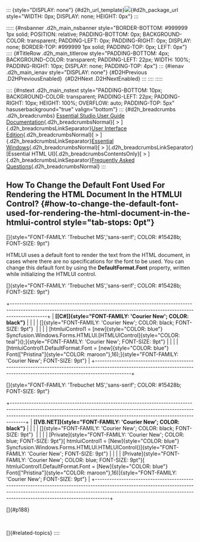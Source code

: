 ::: {style="DISPLAY: none"}
[](ms-xhelp:///?Id=d2h_url_template){#d2h_url_template}![](!package_url!){#d2h_package_url style="WIDTH: 0px; DISPLAY: none; HEIGHT: 0px"}
:::

::::: {#nsbanner .d2h_main_nsbanner style="BORDER-BOTTOM: #999999 1px solid; POSITION: relative; PADDING-BOTTOM: 0px; BACKGROUND-COLOR: transparent; PADDING-LEFT: 0px; PADDING-RIGHT: 0px; DISPLAY: none; BORDER-TOP: #999999 1px solid; PADDING-TOP: 0px; LEFT: 0px"}
:::: {#TitleRow .d2h_main_titlerow style="PADDING-BOTTOM: 4px; BACKGROUND-COLOR: transparent; PADDING-LEFT: 22px; WIDTH: 100%; PADDING-RIGHT: 10px; DISPLAY: none; PADDING-TOP: 4px"}
::: {#ienav .d2h_main_ienav style="DISPLAY: none"}
[](ms-xhelp:///?Id=13979af2-5f09-400b-b8ee-8fe31f29674a){#D2HPrevious .D2HPreviousEnabled}  [](ms-xhelp:///?Id=493b281a-088d-474b-84e7-563f998c42a0){#D2HNext .D2HNextEnabled}
:::
::::
:::::

:::: {#nstext .d2h_main_nstext style="PADDING-BOTTOM: 10px; BACKGROUND-COLOR: transparent; PADDING-LEFT: 22px; PADDING-RIGHT: 10px; HEIGHT: 100%; OVERFLOW: auto; PADDING-TOP: 5px" hasuserbackground="true" valign="bottom"}
::: {#d2h_breadcrumbs .d2h_breadcrumbs}
[Essential Studio User Guide Documentation](ms-xhelp:///?Id=12457748-09e3-4d74-a240-8e049cedf030){.d2h_breadcrumbsNormal}[ \> ]{.d2h_breadcrumbsLinkSeparator}[User Interface Edition](ms-xhelp:///?Id=c29296b7-531c-413b-a0ec-488ca1f7f669){.d2h_breadcrumbsNormal}[ \> ]{.d2h_breadcrumbsLinkSeparator}[Essential Windows](ms-xhelp:///?Id=e60759d8-47a4-4570-9d7a-16a68d63f2ea){.d2h_breadcrumbsNormal}[ \> ]{.d2h_breadcrumbsLinkSeparator}[Essential HTML UI]{.d2h_breadcrumbsContentsOnly}[ \> ]{.d2h_breadcrumbsLinkSeparator}[Frequently Asked Questions](ms-xhelp:///?Id=b0073742-0104-4e22-98f6-d02b331726be){.d2h_breadcrumbsNormal}
:::

## How To Change the Default Font Used For Rendering the HTML Document In the HTMLUI Control? {#how-to-change-the-default-font-used-for-rendering-the-html-document-in-the-htmlui-control style="tab-stops: 0pt"}

[]{style="FONT-FAMILY: 'Trebuchet MS','sans-serif'; COLOR: #15428b; FONT-SIZE: 9pt"} 

HTMLUI uses a default font to render the text from the HTML document, in cases where there are no specifications for the font to be used. You can change this default font by using the **DefaultFormat.Font** property, written while initializing the HTMLUI control.

[]{style="FONT-FAMILY: 'Trebuchet MS','sans-serif'; COLOR: #15428b; FONT-SIZE: 9pt"} 

+---------------------------------------------------------------------------------------------------------------------------------------------------------------------------+
| **[\[C#\]]{style="FONT-FAMILY: 'Courier New'; COLOR: black"}**                                                                                                            |
|                                                                                                                                                                           |
| []{style="FONT-FAMILY: 'Courier New'; COLOR: black; FONT-SIZE: 9pt"}                                                                                                      |
|                                                                                                                                                                           |
| [htmluiControl1 = [new]{style="COLOR: blue"} Syncfusion.Windows.Forms.HTMLUI.[HTMLUIControl]{style="COLOR: teal"}();]{style="FONT-FAMILY: 'Courier New'; FONT-SIZE: 9pt"} |
|                                                                                                                                                                           |
| [htmluiControl1.DefaultFormat.Font = [new]{style="COLOR: blue"} Font([\"Pristina\"]{style="COLOR: maroon"},16);]{style="FONT-FAMILY: 'Courier New'; FONT-SIZE: 9pt"}      |
+---------------------------------------------------------------------------------------------------------------------------------------------------------------------------+

[]{style="FONT-FAMILY: 'Trebuchet MS','sans-serif'; COLOR: #15428b; FONT-SIZE: 9pt"} 

+------------------------------------------------------------------------------------------------------------------------------------------------------------------------------------------------------------------------------------------------+
| **[\[VB.NET\]]{style="FONT-FAMILY: 'Courier New'; COLOR: black"}**                                                                                                                                                                             |
|                                                                                                                                                                                                                                                |
| []{style="FONT-FAMILY: 'Courier New'; COLOR: black; FONT-SIZE: 9pt"}                                                                                                                                                                           |
|                                                                                                                                                                                                                                                |
| [Private]{style="FONT-FAMILY: 'Courier New'; COLOR: blue; FONT-SIZE: 9pt"}[ htmluiControl1 = [New]{style="COLOR: blue"} Syncfusion.Windows.Forms.HTMLUI.HTMLUIControl()]{style="FONT-FAMILY: 'Courier New'; FONT-SIZE: 9pt"}                   |
|                                                                                                                                                                                                                                                |
| [Private]{style="FONT-FAMILY: 'Courier New'; COLOR: blue; FONT-SIZE: 9pt"}[ htmluiControl1.DefaultFormat.Font = [New]{style="COLOR: blue"} Font([\"Pristina\"]{style="COLOR: maroon"},16)]{style="FONT-FAMILY: 'Courier New'; FONT-SIZE: 9pt"} |
+------------------------------------------------------------------------------------------------------------------------------------------------------------------------------------------------------------------------------------------------+

[]{#p188} 

 

[]{#related-topics}
::::
